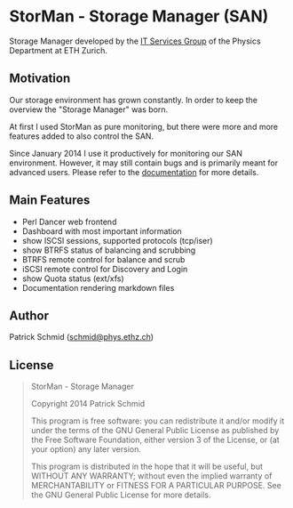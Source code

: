 StorMan - Storage Manager (SAN)
=================================

Storage Manager developed by the [IT Services Group](http://isg.phys.ethz.ch) of the Physics Department at ETH Zurich.

Motivation
----------

Our storage environment has grown constantly. In order to keep the overview the "Storage Manager" was born.

At first I used StorMan as pure monitoring, but there were more and more features added to also control the SAN.

Since January 2014 I use it productively for monitoring our SAN environment. However, it may still contain bugs and is primarily meant for advanced users. Please refer to the [documentation](docs/) for more details.

Main Features
---------------

  * Perl Dancer web frontend
  * Dashboard with most important information
  * show ISCSI sessions, supported protocols (tcp/iser)
  * show BTRFS status of balancing and scrubbing
  * BTRFS remote control for balance and scrub
  * iSCSI remote control for Discovery and Login
  * show Quota status (ext/xfs)
  * Documentation rendering markdown files


Author
------

Patrick Schmid (schmid@phys.ethz.ch)


License
---------

> StorMan - Storage Manager
>
> Copyright 2014 Patrick Schmid
>
> This program is free software: you can redistribute it and/or modify
> it under the terms of the GNU General Public License as published by
> the Free Software Foundation, either version 3 of the License, or
> (at your option) any later version.
>
> This program is distributed in the hope that it will be useful,
> but WITHOUT ANY WARRANTY; without even the implied warranty of
> MERCHANTABILITY or FITNESS FOR A PARTICULAR PURPOSE. See the
> GNU General Public License for more details.
